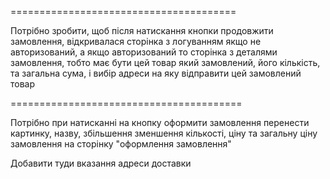 
=======================================

Потрібно зробити, щоб після натискання кнопки продовжити замовлення, відкривалася сторінка з логуванням якщо не авторизований, а якщо авторизований то сторінка з деталями замовлення, тобто має бути цей товар який замовлений, його кількість, та загальна сума, і вибір адреси на яку відправити цей замовлений товар

<!-- Для початку потрібно перенести логіку з перевірками з profile в інший файл для перевикористання -->

<!-- Створити компонент та сторінку "деталі замовлення" -->

<!-- Потрібно з контексту перетащити isLoading в компонент Cart -->

<!-- Написати умову. якщо isLoading true редірект на сторінку "деталі замовлення", якщо isLoading false на сторінку login -->

<!-- В деталях замовлення зробити ще ону перевірку на підтвердження ел-пошти чи доданий номер телефону та чи підтверджений номер телефону -->

<!-- І тоді кнопку підтвердити замовлення після натискання на яку має надіслатися замовлення -->

========================================

<!-- Змінити назву компонента з "деталі замовлення" на "оформлення замовлення" -->

Потрібно при натисканні на кнопку оформити замовлення перенести картинку, назву, збільшення зменшення кількості, ціну та загальну ціну замовлення на сторінку "оформлення замовлення"

Добавити туди вказання адреси доставки